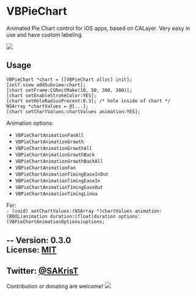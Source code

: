VBPieChart
==========

Animated Pie Chart control for iOS apps, based on CALayer. Very easy in use and have custom labeling.


<img src="https://github.com/sakrist/VBPieChart/blob/master/demonstration.gif">


Usage
-----

    VBPieChart *chart = [[VBPieChart alloc] init];
    [self.view addSubview:chart];
    [chart setFrame:CGRectMake(10, 50, 300, 300)];
    [chart setEnableStrokeColor:YES];
    [chart setHoleRadiusPrecent:0.3]; /* hole inside of chart */
    NSArray *chartValues = @[...];
    [chart setChartValues:chartValues animation:YES];
    


Animation options:

* `VBPieChartAnimationFanAll`
* `VBPieChartAnimationGrowth`
* `VBPieChartAnimationGrowthAll`
* `VBPieChartAnimationGrowthBack`
* `VBPieChartAnimationGrowthBackAll`
* `VBPieChartAnimationFan`
* `VBPieChartAnimationTimingEaseInOut`
* `VBPieChartAnimationTimingEaseIn`
* `VBPieChartAnimationTimingEaseOut`
* `VBPieChartAnimationTimingLinea`

For:<br />
    `- (void) setChartValues:(NSArray *)chartValues animation:(BOOL)animation duration:(float)duration options:(VBPieChartAnimationOptions)options;`

--
Version: 0.3.0<br>
License: [MIT](http://opensource.org/licenses/MIT)
--
Twitter: [@SAKrisT](https://twitter.com/SAKrisT)
--
Contribution or donating are welcome!
<a href="https://www.paypal.com/cgi-bin/webscr?cmd=_s-xclick&hosted_button_id=B4VMLFZ986FNW">
<img src="https://www.paypalobjects.com/en_US/i/btn/btn_donate_SM.gif" border="0" name="submit"/>
</a>
